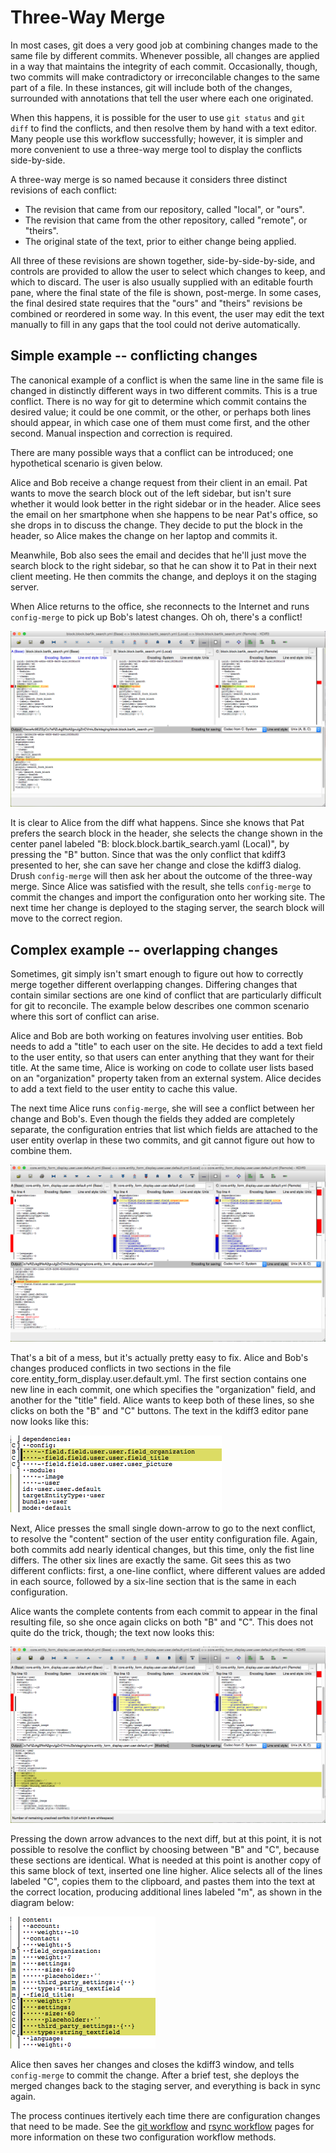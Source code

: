 # Three-Way Merge

In most cases, git does a very good job at combining changes made to the same file by different commits.  Whenever possible, all changes are applied in a way that maintains the integrity of each commit.  Occasionally, though, two commits will make contradictory or irreconcilable changes to the same part of a file.  In these instances, git will include both of the changes, surrounded with annotations that tell the user where each one originated.

When this happens, it is possible for the user to use `git status` and `git diff` to find the conflicts, and then resolve them by hand with a text editor.  Many people use this workflow successfully; however, it is simpler and more convenient to use a three-way merge tool to display the conflicts side-by-side.

A three-way merge is so named because it considers three distinct revisions of each conflict:  

* The revision that came from our repository, called "local", or "ours".
* The revision that came from the other repository, called "remote", or "theirs".
* The original state of the text, prior to either change being applied.

All three of these revisions are shown together, side-by-side-by-side, and controls are provided to allow the user to select which changes to keep, and which to discard.  The user is also usually supplied with an editable fourth pane, where the final state of the file is shown, post-merge.  In some cases, the final desired state requires that the "ours" and "theirs" revisions be combined or reordered in some way.  In this event, the user may edit the text manually to fill in any gaps that the tool could not derive automatically.

## Simple example -- conflicting changes

The canonical example of a conflict is when the same line in the same file is changed in distinctly different ways in two different commits.  This is a true conflict.  There is no way for git to determine which commit contains the desired value; it could be one commit, or the other, or perhaps both lines should appear, in which case one of them must come first, and the other second.  Manual inspection and correction is required.

There are many possible ways that a conflict can be introduced; one hypothetical scenario is given below.

Alice and Bob receive a change request from their client in an email.  Pat wants to move the search block out of the left sidebar, but isn't sure whether it would look better in the right sidebar or in the header.  Alice sees the email on her smartphone when she happens to be near Pat's office, so she drops in to discuss the change.  They decide to put the block in the header, so Alice makes the change on her laptop and commits it.

Meanwhile, Bob also sees the email and decides that he'll just move the search block to the right sidebar, so that he can show it to Pat in their next client meeting.  He then commits the change, and deploys it on the staging server.

When Alice returns to the office, she reconnects to the Internet and runs `config-merge` to pick up Bob's latest changes.  Oh oh, there's a conflict!

![Search block conflict](img/kdiff3-search-block-conflict.png)

It is clear to Alice from the diff what happens.  Since she knows that Pat prefers the search block in the header, she selects the change shown in the center panel labeled "B: block.block.bartik_search.yaml (Local)", by pressing the "B" button.  Since that was the only conflict that kdiff3 presented to her, she can save her change and close the kdiff3 dialog.  Drush `config-merge` will then ask her about the outcome of the three-way merge.  Since Alice was satisfied with the result, she tells `config-merge` to commit the changes and import the configuration onto her working site.  The next time her change is deployed to the staging server, the search block will move to the correct region. 

## Complex example -- overlapping changes

Sometimes, git simply isn't smart enough to figure out how to correctly merge together different overlapping changes.  Differing changes that contain similar sections are one kind of conflict that are particularly difficult for git to reconcile.  The example below describes one common scenario where this sort of conflict can arise.

Alice and Bob are both working on features involving user entities.  Bob needs to add a "title" to each user on the site.  He decides to add a text field to the user entity, so that users can enter anything that they want for their title.  At the same time, Alice is working on code to collate user lists based on an "organization" property taken from an external system.  Alice decides to add a text field to the user entity to cache this value.

The next time Alice runs `config-merge`, she will see a conflict between her change and Bob's.  Even though the fields they added are completely separate, the configuration entries that list which fields are attached to the user entity overlap in these two commits, and git cannot figure out how to combine them.

![User field conflicts](img/kdiff3-user-field-conflicts.png)

That's a bit of a mess, but it's actually pretty easy to fix.  Alice and Bob's changes produced conflicts in two sections in the file core.entity_form_display.user.default.yml.  The first section contains one new line in each commit, one which specifies the "organization" field, and another for the "title" field.  Alice wants to keep both of these lines, so she clicks on both the "B" and "C" buttons.  The text in the kdiff3 editor pane now looks like this:

![User field configs section resolved](img/kdiff3-user-field-configs-resolved-sm.png)

Next, Alice presses the small single down-arrow to go to the next conflict, to resolve the "content" section of the user entity configuration file.  Again, both commits add nearly identical changes, but this time, only the fist line differs.  The other six lines are exactly the same.  Git sees this as two different conflicts:  first, a one-line conflict, where different values are added in each source, followed by a six-line section that is the same in each configuration.

Alice wants the complete contents from each commit to appear in the final resulting file, so she once again clicks on both "B" and "C".  This does not quite do the trick, though; the text now looks this:

![User field resolving conflicts in content section](img/kdiff3-user-field-content-resolving.png)

Pressing the down arrow advances to the next diff, but at this point, it is not possible to resolve the conflict by choosing between "B" and "C", because these sections are identical.  What is needed at this point is another copy of this same block of text, inserted one line higher.  Alice selects all of the lines labeled "C", copies them to the clipboard, and pastes them into the text at the correct location, producing additional lines labeled "m", as shown in the diagram below:

![User field resolving conflicts in content section](img/kdiff3-user-field-content-manually-resolved.png)

Alice then saves her changes and closes the kdiff3 window, and tells `config-merge` to commit the change.  After a brief test, she deploys the merged changes back to the staging server, and everything is back in sync again.

The process continues itertively each time there are configuration changes that need to be made.  See the [git workflow](docs/git_workflow.md) and [rsync workflow](docs/rsync_workflow.md) pages for more information on these two configuration workflow methods.
